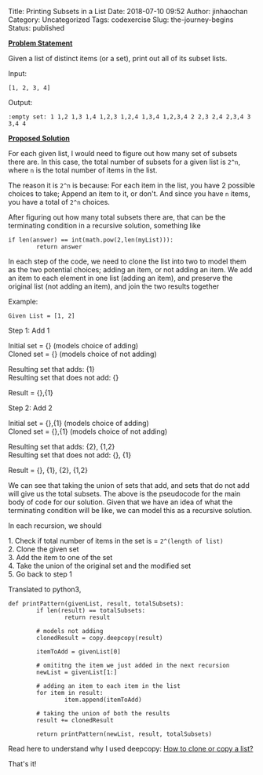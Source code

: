 Title: Printing Subsets in a List
Date: 2018-07-10 09:52
Author: jinhaochan
Category: Uncategorized
Tags: codexercise
Slug: the-journey-begins
Status: published

**<u> Problem Statement </u>**

Given a list of distinct items (or a set), print out all of its subset lists.

Input:

` [1, 2, 3, 4] `

Output:

`:empty set: 1 1,2 1,3 1,4 1,2,3 1,2,4 1,3,4 1,2,3,4 2 2,3 2,4 2,3,4 3 3,4 4`

**<u> Proposed Solution </u>**

For each given list, I would need to figure out how many set of subsets there are. In this case, the total number of subsets for a given list is `2^n`, where `n` is the total number of items in the list.

The reason it is `2^n` is because: For each item in the list, you have 2 possible choices to take; Append an item to it, or don't. And since you have `n` items, you have a total of `2^n` choices.

After figuring out how many total subsets there are, that can be the terminating condition in a recursive solution, something like


    if len(answer) == int(math.pow(2,len(myList))):
            return answer

In each step of the code, we need to clone the list into two to model them as the two potential choices; adding an item, or not adding an item. We add an item to each element in one list (adding an item), and preserve the original list (not adding an item), and join the two results together

Example:

`Given List = [1, 2]`

Step 1: Add 1

Initial set = {} (models choice of adding)  
Cloned set = {} (models choice of not adding)

Resulting set that adds: {1}  
Resulting set that does not add: {}

Result = {},{1}

Step 2: Add 2

Initial set = {},{1} (models choice of adding)  
Cloned set = {},{1} (models choice of not adding)

Resulting set that adds: {2}, {1,2}  
Resulting set that does not add: {}, {1}

Result = {}, {1}, {2}, {1,2}</code>

We can see that taking the union of sets that add, and sets that do not add will give us the total subsets. The above is the pseudocode for the main body of code for our solution. Given that we have an idea of what the terminating condition will be like, we can model this as a recursive solution.

In each recursion, we should

1\. Check if total number of items in the set is = `2^(length of list)`  
2. Clone the given set  
3. Add the item to one of the set  
4. Take the union of the original set and the modified set  
5. Go back to step 1

Translated to python3,


    def printPattern(givenList, result, totalSubsets):
            if len(result) == totalSubsets:
                    return result

            # models not adding
            clonedResult = copy.deepcopy(result)

            itemToAdd = givenList[0]

            # omititng the item we just added in the next recursion
            newList = givenList[1:]

            # adding an item to each item in the list
            for item in result:
                    item.append(itemToAdd)

            # taking the union of both the results
            result += clonedResult

            return printPattern(newList, result, totalSubsets)

Read here to understand why I used deepcopy: [How to clone or copy a list?](https://stackoverflow.com/questions/2612802/how-to-clone-or-copy-a-list)

That's it!
